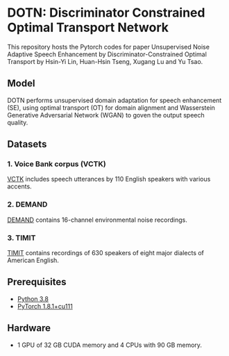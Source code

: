 # DOTN: Discriminator Constrained Optimal Transport Network

This repository hosts the Pytorch codes for paper Unsupervised Noise Adaptive Speech Enhancement by Discriminator-Constrained Optimal Transport by Hsin-Yi Lin, Huan-Hsin Tseng, Xugang Lu and Yu Tsao.

## Model


DOTN performs unsupervised domain adaptation for speech enhancement (SE), using optimal transport (OT) for domain alignment and Wasserstein Generative Adversarial Network (WGAN) to goven the output speech quality. 


## Datasets

### 1. Voice Bank corpus (VCTK)

[VCTK](https://datashare.is.ed.ac.uk/handle/10283/3443) includes speech utterances by 110 English speakers with various accents.

### 2. DEMAND

[DEMAND](https://zenodo.org/record/1227121#.YXgqnr_MKYY) contains 16-channel environmental noise recordings.


### 3. TIMIT

[TIMIT](https://catalog.ldc.upenn.edu/LDC93S1) contains recordings of 630 speakers of eight major dialects of American English.

## Prerequisites
- [Python 3.8](https://www.python.org/)
- [PyTorch 1.8.1+cu111](https://pytorch.org/)



## Hardware
- 1 GPU of 32 GB CUDA memory and 4 CPUs with 90 GB memory.

